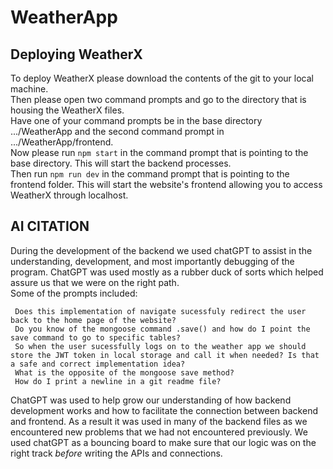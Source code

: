 # WeatherApp

## Deploying WeatherX
 To deploy WeatherX please download the contents of the git to your local machine.<br>
 Then please open two command prompts and go to the directory that is housing the WeatherX files.<br>
 Have one of your command prompts be in the base directory .../WeatherApp and the second command prompt in .../WeatherApp/frontend.<br>
 Now please run `npm start` in the command prompt that is pointing to the base directory. This will start the backend processes.<br>
 Then run `npm run dev` in the command prompt that is pointing to the frontend folder. This will start the website's frontend allowing you to access WeatherX through localhost.<br>

## AI CITATION
 During the development of the backend we used chatGPT to assist in the understanding, development, and most importantly debugging of the program. ChatGPT was used mostly as a rubber duck of sorts which helped 
 assure us that we were on the right path. <br>
 Some of the prompts included:
 ```
  Does this implementation of navigate sucessfuly redirect the user back to the home page of the website?
  Do you know of the mongoose command .save() and how do I point the save command to go to specific tables?
  So when the user sucessfully logs on to the weather app we should store the JWT token in local storage and call it when needed? Is that a safe and correct implementation idea?
  What is the opposite of the mongoose save method?
  How do I print a newline in a git readme file?
```
 ChatGPT was used to help grow our understanding of how backend development works and how to facilitate the connection between backend and frontend. As a result it was used in many of the backend files as we 
 encountered new problems that we had not encountered previously. We used chatGPT as a bouncing board to make sure that our logic was on the right track _before_ writing the APIs and connections. 
